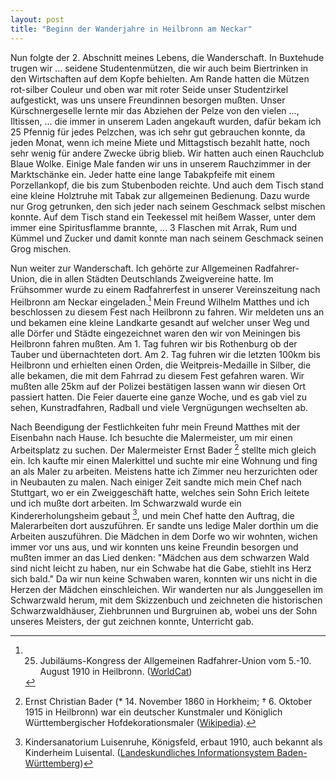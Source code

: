 ```yaml
---
layout: post
title: "Beginn der Wanderjahre in Heilbronn am Neckar"
---
```


Nun folgte der 2. Abschnitt meines Lebens, die Wanderschaft. In Buxtehude trugen wir ... seidene Studentenmützen, die wir auch beim Biertrinken in den Wirtschaften auf dem Kopfe behielten. Am Rande hatten die Mützen rot-silber Couleur und oben war mit roter Seide unser Studentzirkel aufgestickt, was uns unsere Freundinnen besorgen mußten. Unser Kürschnergeselle lernte mir das Abziehen der Pelze von den vielen ..., Iltissen, ... die immer in unserem Laden angekauft wurden, dafür bekam ich 25 Pfennig für jedes Pelzchen, was ich sehr gut gebrauchen konnte, da jeden Monat, wenn ich meine Miete und Mittagstisch bezahlt hatte, noch sehr wenig für andere Zwecke übrig blieb. Wir hatten auch einen Rauchclub Blaue Wolke. Einige Male fanden wir uns in unserem Rauchzimmer in der Marktschänke ein. Jeder hatte eine lange Tabakpfeife mit einem Porzellankopf, die bis zum Stubenboden reichte. Und auch dem Tisch stand eine kleine Holztruhe mit Tabak zur allgemeinen Bedienung. Dazu wurde nur Grog getrunken, den sich jeder nach seinem Geschmack selbst mischen konnte. Auf dem Tisch stand ein Teekessel mit heißem Wasser, unter dem immer eine Spiritusflamme brannte, ... 3 Flaschen mit Arrak, Rum und Kümmel und Zucker und damit konnte man nach seinem Geschmack seinen Grog mischen.

Nun weiter zur Wanderschaft. Ich gehörte zur Allgemeinen Radfahrer-Union, die in allen Städten Deutschlands Zweigvereine hatte. Im Frühsommer wurde zu einem Radfahrerfest in unserer Vereinszeitung nach Heilbronn am Neckar eingeladen.[^Kongress] Mein Freund Wilhelm Matthes und ich beschlossen zu diesem Fest nach Heilbronn zu fahren. Wir meldeten uns an und bekamen eine kleine Landkarte gesandt auf welcher unser Weg und alle Dörfer und Städte eingezeichnet waren den wir von Meiningen bis Heilbronn fahren mußten. Am 1. Tag fuhren wir bis Rothenburg ob der Tauber und übernachteten dort. Am 2. Tag fuhren wir die letzten 100km bis Heilbronn und erhielten einen Orden, die Weitpreis-Medaille in Silber, die alle bekamen, die mit dem Fahrrad zu diesem Fest gefahren waren. Wir mußten alle 25km auf der Polizei bestätigen lassen wann wir diesen Ort passiert hatten. Die Feier dauerte eine ganze Woche, und es gab viel zu sehen, Kunstradfahren, Radball und viele Vergnügungen wechselten ab.

Nach Beendigung der Festlichkeiten fuhr mein Freund Matthes mit der Eisenbahn nach Hause. Ich besuchte die Malermeister, um mir einen Arbeitsplatz zu suchen. Der Malermeister Ernst Bader [^Bader] stellte mich gleich ein. Ich kaufte mir einen Malerkittel und suchte mir eine Wohnung und fing an als Maler zu arbeiten. Meistens hatte ich Zimmer neu herzurichten oder in Neubauten zu malen. Nach einiger Zeit sandte mich mein Chef nach Stuttgart, wo er ein Zweiggeschäft hatte, welches sein Sohn Erich leitete und ich mußte dort arbeiten. Im Schwarzwald wurde ein Kindererholungsheim gebaut [^Kinderheim], und mein Chef hatte den Auftrag, die Malerarbeiten dort auszuführen. Er sandte uns ledige Maler dorthin um die Arbeiten auszuführen. Die Mädchen in dem Dorfe wo wir wohnten, wichen immer vor uns aus, und wir konnten uns keine Freundin besorgen und mußten immer an das Lied denken: "Mädchen aus dem schwarzen Wald sind nicht leicht zu haben, nur ein Schwabe hat die Gabe, stiehlt ins Herz sich bald." Da wir nun keine Schwaben waren, konnten wir uns nicht in die Herzen der Mädchen einschleichen. Wir wanderten nur als Junggesellen im Schwarzwald herum, mit dem Skizzenbuch und zeichneten die historischen Schwarzwaldhäuser, Ziehbrunnen und Burgruinen ab, wobei uns der Sohn unseres Meisters, der gut zeichnen konnte, Unterricht gab.

[^Kongress]: 25. Jubiläums-Kongress der Allgemeinen Radfahrer-Union vom 5.-10. August 1910 in Heilbronn. ([WorldCat](https://www.worldcat.org/title/25-jubilaums-kongress-der-allgemeinen-radfahrer-union-vom-5-10-august-1910-zu-heilbronn/oclc/879626010))
[^Bader]: Ernst Christian Bader (* 14. November 1860 in Horkheim; † 6. Oktober 1915 in Heilbronn) war ein deutscher Kunstmaler und Königlich Württembergischer Hofdekorationsmaler ([Wikipedia](https://de.wikipedia.org/wiki/Ernst_Bader_(Maler))).
[^Kinderheim]: Kindersanatorium Luisenruhe, Königsfeld, erbaut 1910, auch bekannt als Kinderheim Luisental. ([Landeskundliches Informationsystem Baden-Württemberg](https://www.leo-bw.de/web/guest/detail-gis/-/Detail/details/DOKUMENT/labw_heimliste/712/Heimverzeichnis+als+PDF))
